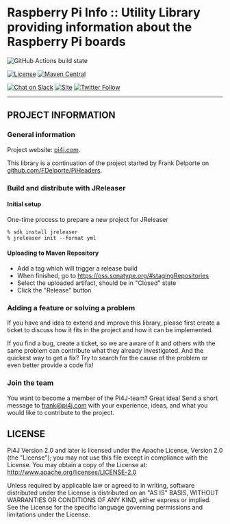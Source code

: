 Raspberry Pi Info :: Utility Library providing information about the Raspberry Pi boards
========================================================================================

![GitHub Actions build state](https://github.com/Pi4J/pi4j-board-info/actions/workflows/build.yml/badge.svg)

[![License](https://img.shields.io/github/license/pi4j/pi4j-v2)](http://www.apache.org/licenses/LICENSE-2.0)
[![Maven Central](https://maven-badges.herokuapp.com/maven-central/com.pi4j/pi4j-board-info/badge.svg)](https://maven-badges.herokuapp.com/maven-central/com.pi4j/pi4j-board-info)

[![Chat on Slack](https://img.shields.io/badge/Chat-on%20Slack-blue)](https://join.slack.com/t/pi4j/shared_invite/zt-1ttqt8wgj-E6t69qaLrNuCMPLiYnBCsg)
[![Site](https://img.shields.io/badge/Website-pi4j.com-green)](https://pi4j.com)
[![Twitter Follow](https://img.shields.io/twitter/follow/pi4j?label=Pi4J&style=social)](https://twitter.com/pi4j)

---

## PROJECT INFORMATION

### General information

Project website: [pi4j.com](https://pi4j.com/).

This library is a continuation of the project started by Frank Delporte
on [github.com/FDelporte/PiHeaders](https://github.com/FDelporte/PiHeaders).

### Build and distribute with JReleaser

#### Initial setup

One-time process to prepare a new project for JReleaser

```
% sdk install jreleaser
% jreleaser init --format yml
```

#### Uploading to Maven Repository

* Add a tag which will trigger a release build
* When finished, go to https://oss.sonatype.org/#stagingRepositories
* Select the uploaded artifact, should be in "Closed" state
* Click the "Release" button

### Adding a feature or solving a problem

If you have and idea to extend and improve this library, please first create a ticket to discuss how
it fits in the project and how it can be implemented.

If you find a bug, create a ticket, so we are aware of it and others with the same problem can
contribute what they already investigated. And the quickest way to get a fix? Try to search for
the cause of the problem or even better provide a code fix!

### Join the team

You want to become a member of the Pi4J-team? Great idea! Send a short message to frank@pi4j.com
with your experience, ideas, and what you would like to contribute to the project.

## LICENSE

Pi4J Version 2.0 and later is licensed under the Apache License,
Version 2.0 (the "License"); you may not use this file except in
compliance with the License. You may obtain a copy of the License at:
http://www.apache.org/licenses/LICENSE-2.0

Unless required by applicable law or agreed to in writing, software
distributed under the License is distributed on an "AS IS" BASIS,
WITHOUT WARRANTIES OR CONDITIONS OF ANY KIND, either express or implied.
See the License for the specific language governing permissions and
limitations under the License.

